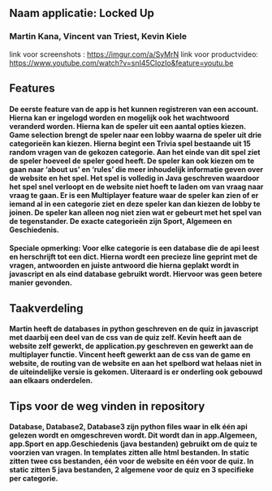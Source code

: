 ## Naam applicatie: Locked Up


### Martin Kana, Vincent van Triest, Kevin Kiele


link voor screenshots : https://imgur.com/a/SyMrN
link voor productvideo: https://www.youtube.com/watch?v=snI45ClozIo&feature=youtu.be

## Features
#### De eerste feature van de app is het kunnen registreren van een account. Hierna kan er ingelogd worden en mogelijk ook het wachtwoord veranderd worden. Hierna kan de speler uit een aantal opties kiezen. Game selection brengt de speler naar een lobby waarna de speler uit drie categorieën kan kiezen. Hierna begint een Trivia spel bestaande uit 15 random vragen van de gekozen categorie. Aan het einde van dit spel ziet de speler hoeveel de speler goed heeft. De speler kan ook kiezen om te gaan naar ‘about us’ en ‘rules’ die meer inhoudelijk informatie geven over de website en het spel. Het spel is volledig in Java geschreven waardoor het spel snel verloopt en de website niet hoeft te laden om van vraag naar vraag te gaan. Er is een Multiplayer feature waar de speler kan zien of er iemand al in een categorie ziet en deze speler kan dan kiezen de lobby te joinen. De speler kan alleen nog niet zien wat er gebeurt met het spel van de tegenstander. De exacte categorieën zijn Sport, Algemeen en Geschiedenis.
#### Speciale opmerking: Voor elke categorie is een database die de api leest en herschrijft tot een dict. Hierna wordt een precieze line geprint met de vragen, antwoorden en juiste antwoord die hierna geplakt wordt in javascript en als eind database gebruikt wordt. Hiervoor was geen betere manier gevonden.


## Taakverdeling
#### Martin heeft de databases in python geschreven en de quiz in javascript met daarbij een deel van de css van de quiz zelf. Kevin heeft aan de website zelf gewerkt, de application.py geschreven en gewerkt aan de multiplayer functie. Vincent heeft gewerkt aan de css van de game en website, de routing van de website en aan het spelbord wat helaas niet in de uiteindelijke versie is gekomen. Uiteraard is er onderling ook gebouwd aan elkaars onderdelen.

## Tips voor de weg vinden in repository
#### Database, Database2, Database3 zijn python files waar in elk één api gelezen wordt en omgeschreven wordt. Dit wordt dan in app.Algemeen, app.Sport en app.Geschiedenis (java bestanden) gebruikt om de quiz te voorzien van vragen. In templates zitten alle html bestanden. In static zitten twee css bestanden, één voor de website en één voor de quiz. In static zitten 5 java bestanden, 2 algemene voor de quiz en 3 specifieke per categorie.